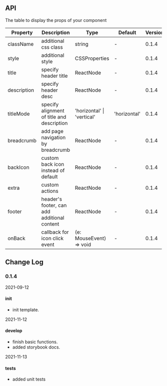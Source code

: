 ## API

The table to display the props of your component

|Property|Description|Type|Default|Version|
|---|---|---|---|---|
| className | additional css class | string | - | 0.1.4 |
| style | additional style | CSSProperties | - | 0.1.4 |
| title | specify header title | ReactNode | - | 0.1.4 |
| description | specify header desc | ReactNode | - | 0.1.4 |
| titleMode | specify alignment of title and description | 'horizontal' \| 'vertical' | 'horizontal' | 0.1.4 |
| breadcrumb | add page navigation by breadcrumb | ReactNode | - | 0.1.4 |
| backIcon | custom back icon instead of default | ReactNode | - | 0.1.4 |
| extra | custom actions | ReactNode | - | 0.1.4 |
| footer | header's footer, can add additional content | ReactNode | - | 0.1.4 |
| onBack | callback for icon click event  | (e: MouseEvent) => void | - | 0.1.4 |

## Change Log

### 0.1.4

2021-09-12

#### init

- init template.

2021-11-12

#### develop

- finish basic functions.
- added storybook docs.

2021-11-13

#### tests

- added unit tests